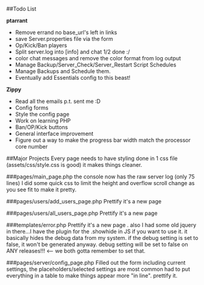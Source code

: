 ##Todo List


 **ptarrant**
 * Remove errand no base_url's left in links
 * save Server.properties file via the form
 * Op/Kick/Ban players
 * Split server.log into [info] and chat 1/2 done :/
 * color chat messages and remove the color format from log output
 * Manage Backup/Server_Check/Server_Restart Script Schedules
 * Manage Backups and Schedule them.
 * Eventually add Essentials config to this beast!

**Zippy**
 * Read all the emails p.t. sent me :D
 * Config forms
 * Style the config page
 * Work on learning PHP
 * Ban/OP/Kick buttons
 * General interface improvement
 * Figure out a way to make the progress bar width match the processor core number
 

##Major Projects
Every page needs to have styling done in 1 css file (assets/css/style.css is good) it makes things cleaner.

###pages/main_page.php
the console now has the raw server log (only 75 lines)
I did some quick css to limit the height and overflow scroll
change as you see fit to make it pretty.
  
###pages/users/add_users_page.php
Prettify it's a new page

###pages/users/all_users_page.php
Prettify it's a new page

###templates/error.php
Prettify it's a new page . 
also I had some old jquery in there...I have the plugin for the .showhide in JS if you want to use it.
it basically hides the debug data from my system. if the debug setting is set to false, it won't be generated anyway.
debug setting will be set to false on ANY releases!!! <-- we both gotta remember to set that.

###pages/server/config_page.php
Filled out the form including current settings, the placeholders/selected settings are most common
had to put everything in a table to make things appear more "in line".
prettify it.